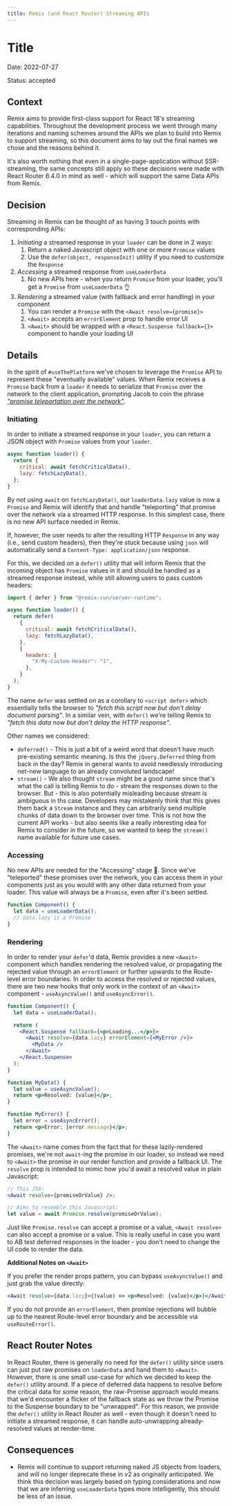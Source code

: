 ```yaml
---
title: Remix (and React Router) Streaming APIs
---
```


# Title

Date: 2022-07-27

Status: accepted

## Context

Remix aims to provide first-class support for React 18's streaming capabilities. Throughout the development process we went through many iterations and naming schemes around the APIs we plan to build into Remix to support streaming, so this document aims to lay out the final names we chose and the reasons behind it.

It's also worth nothing that even in a single-page-application without SSR-streaming, the same concepts still apply so these decisions were made with React Router 6.4.0 in mind as well - which will support the same Data APIs from Remix.

## Decision

Streaming in Remix can be thought of as having 3 touch points with corresponding APIs:

1. _Initiating_ a streamed response in your `loader` can be done in 2 ways:
   1. Return a naked Javascript object with one or more `Promise` values
   2. Use the `defer(object, responseInit)` utility if you need to customize the `Response`
2. _Accessing_ a streamed response from `useLoaderData`
   1. No new APIs here - when you return `Promise` from your loader, you'll get a `Promise` from `useLoaderData` 👌
3. _Rendering_ a streamed value (with fallback and error handling) in your component
   1. You can render a `Promise` with the `<Await resolve={promise}>`
   2. `<Await>` accepts an `errorElement` prop to handle error UI
   3. `<Await>` should be wrapped with a `<React.Suspense fallback={}>` component to handle your loading UI

## Details

In the spirit of `#useThePlatform` we've chosen to leverage the `Promise` API to represent these "eventually available" values. When Remix receives a `Promise` back from a `loader` it needs to serialize that `Promise` over the network to the client application, prompting Jacob to coin the phrase [_"promise teleportation over the network"_][promise teleportation].

### Initiating

In order to initiate a streamed response in your `loader`, you can return a JSON object with `Promise` values from your `loader`.

```js
async function loader() {
  return {
    critical: await fetchCriticalData(),
    lazy: fetchLazyData(),
  };
}
```

By not using `await` on `fetchLazyData()`, our `loaderData.lazy` value is now a `Promise` and Remix will identify that and handle "teleporting" that promise over the network via a streamed HTTP response. In this simplest case, there is no new API surface needed in Remix.

If, however, the user needs to alter the resulting HTTP `Response` in any way (i.e., send custom headers), then they're stuck because using `json` will automatically send a `Content-Type: application/json` response.

For this, we decided on a `defer()` utility that will inform Remix that the incoming object has `Promise` values in it and should be handled as a streamed response instead, while still allowing users to pass custom headers:

```js
import { defer } from "@remix-run/server-runtime";

async function loader() {
  return defer(
    {
      critical: await fetchCriticalData(),
      lazy: fetchLazyData(),
    },
    {
      headers: {
        "X-My-Custom-Header": "1",
      },
    }
  );
}
```

The name `defer` was settled on as a corollary to `<script defer>` which essentially tells the browser to _"fetch this script now but don't delay document parsing"_. In a similar vein, with `defer()` we're telling Remix to _"fetch this data now but don't delay the HTTP response"_.

Other names we considered:

- `deferred()` - This is just a bit of a weird word that doesn't have much pre-existing semantic meaning. Is this the `jQuery.Deferred` thing from back in the day? Remix in general wants to avoid needlessly introducing net-new language to an already convoluted landscape!
- `stream()` - We also thought `stream` might be a good name since that's what the call is telling Remix to do - stream the responses down to the browser. But - this is also potentially misleading because stream is ambiguous in ths case. Developers may mistakenly think that this gives them back a `Stream` instance and they can arbitrarily send multiple chunks of data down to the browser over time. This is not how the current API works - but also seems like a really interesting idea for Remix to consider in the future, so we wanted to keep the `stream()` name available for future use cases.

### Accessing

No new APIs are needed for the "Accessing" stage 🎉. Since we've "teleported" these promises over the network, you can access them in your components just as you would with any other data returned from your loader. This value will always be a `Promise`, even after it's been settled.

```js
function Component() {
  let data = useLoaderData();
  // data.lazy is a Promise
}
```

### Rendering

In order to render your `defer`'d data, Remix provides a new `<Await>` component which handles rendering the resolved value, or propagating the rejected value through an `errorElement` or further upwards to the Route-level error boundaries. In order to access the resolved or rejected values, there are two new hooks that only work in the context of an `<Await>` component - `useAsyncValue()` and `useAsyncError()`.

```jsx
function Component() {
  let data = useLoaderData();

  return (
    <React.Suspense fallback={<p>Loading...</p>}>
      <Await resolve={data.lazy} errorElement={<MyError />}>
        <MyData />
      </Await>
    </React.Suspense>
  );
}

function MyData() {
  let value = useAsyncValue();
  return <p>Resolved: {value}</p>;
}

function MyError() {
  let error = useAsyncError();
  return <p>Error: {error.message}</p>;
}
```

The `<Await>` name comes from the fact that for these lazily-rendered promises, we're not `await`-ing the promise in our loader, so instead we need to `<Await>` the promise in our render function and provide a fallback UI. The `resolve` prop is intended to mimic how you'd await a resolved value in plain Javascript:

```jsx
// This JSX:
<Await resolve={promiseOrValue} />;

// Aims to resemble this Javascript:
let value = await Promise.resolve(promiseOrValue);
```

Just like `Promise.resolve` can accept a promise or a value, `<Await resolve>` can also accept a promise or a value. This is really useful in case you want to AB test deferred responses in the loader - you don't need to change the UI code to render the data.

**Additional Notes on `<Await>`**

If you prefer the render props pattern, you can bypass `useAsyncValue()` and just grab the value directly:

```jsx
<Await resolve={data.lazy}>{(value) => <p>Resolved: {value}</p>}</Await>
```

If you do not provide an `errorElement`, then promise rejections will bubble up to the nearest Route-level error boundary and be accessible via `useRouteError()`.

## React Router Notes

In React Router, there is generally no need for the `defer()` utility since users can just put raw promises on `loaderData` and hand them to `<Await>`. However, there is one small use-case for which we decided to keep the `defer()` utility around. If a piece of deferred data happens to resolve before the critical data for some reason, the raw-Promise approach would means that we'd encounter a flicker of the fallback state as we throw the Promise to the Suspense boundary to be "unwrapped". For this reason, we provide the `defer()` utility in React Router as well - even though it doesn't need to initiate a streamed response, it can handle auto-unwrapping already-resolved values at render-time.

## Consequences

- Remix will continue to support returning naked JS objects from loaders, and will no longer deprecate these in v2 as originally anticipated. We think this decision was largely based on typing considerations and now that we are inferring `useLoaderData` types more intelligently, this should be less of an issue.

[promise teleportation]: https://twitter.com/ebey_jacob/status/1548817107546095616
